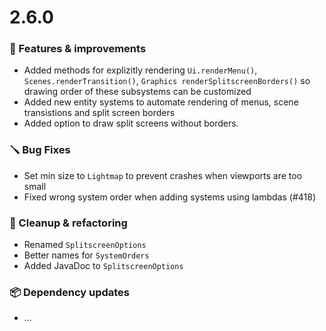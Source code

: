 # 2.6.0

### 🚀 Features & improvements

- Added methods for explizitly rendering `Ui.renderMenu()`, `Scenes.renderTransition()`,
  `Graphics renderSplitscreenBorders()` so drawing order of these subsystems can be customized
- Added new entity systems to automate rendering of menus, scene transistions and split screen borders
- Added option to draw split screens without borders.

### 🪛 Bug Fixes

- Set min size to `Lightmap` to prevent crashes when viewports are too small
- Fixed wrong system order when adding systems using lambdas (#418)

### 🧽 Cleanup & refactoring

- Renamed `SplitscreenOptions`
- Better names for `SystemOrders`
- Added JavaDoc to `SplitscreenOptions`

### 📦 Dependency updates

- ...